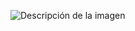 ![Descripción de la imagen](https://github.com/WilliamDelCid/prueba-tecnica-integra/blob/master/assets/inicio-laptop.png)
